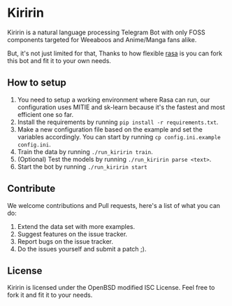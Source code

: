 # Kiririn

Kiririn is a natural language processing Telegram Bot with only FOSS components
targeted for Weeaboos and Anime/Manga fans alike.

But, it's not just limited for that, Thanks to how flexible [rasa][rasa] is
you can fork this bot and fit it to your own needs.

## How to setup

1. You need to setup a working environment where Rasa can run, our configuration
   uses MITIE and sk-learn because it's the fastest and most efficient one so
   far.
2. Install the requirements by running `pip install -r requirements.txt`.
3. Make a new configuration file based on the example and set the variables
   accordingly. You can start by running `cp config.ini.example config.ini`.
4. Train the data by running `./run_kiririn train`.
5. (Optional) Test the models by running `./run_kiririn parse <text>`.
6. Start the bot by running `./run_kiririn start`

## Contribute

We welcome contributions and Pull requests, here's a list of what you can do:

1. Extend the data set with more examples.
2. Suggest features on the issue tracker.
3. Report bugs on the issue tracker.
4. Do the issues yourself and submit a patch ;).

## License

Kiririn is licensed under the OpenBSD modified ISC License. Feel free to fork it
and fit it to your needs.

[rasa]: https://rasa.ai
